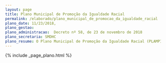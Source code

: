 ```yaml
---
layout: page
title: Plano Municipal de Promoção da Igualdade Racial
permalink: /elaborado/plano_municipal_de_promocao_da_igualdade_racial
plano_date: 11/23/2018, 
plano_gestao: 
plano_administracao:  Decreto nº 58, de 23 de novembro de 2018
plano_secretaria: SMDHC
plano_resume: O Plano Municipal de Promoção da Igualdade Racial (PLAMPIR), estabelecido pelo Decreto nº 58 em novembro de 2018, tem como principal objetivo reduzir as disparidades étnico raciais na cidade de São Paulo, com foco na população negra e nos povos indígenas. O Conselho Municipal de Promoção da Igualdade Racial é responsável por avaliar e monitorar a implementação do PLAMPIR, enquanto a Secretaria Municipal de Direitos Humanos e Cidadania, por meio da Coordenação de Promoção da Igualdade Racial, coordena as ações e a articulação institucional necessárias para sua execução.
---
```

<div>
{% include _page_plano.html %}
</div>
